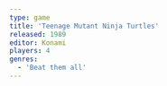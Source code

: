 ```yaml
---
type: game
title: 'Teenage Mutant Ninja Turtles'
released: 1989
editor: Konami
players: 4
genres:
  - 'Beat them all'
---
```


